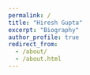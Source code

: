 ```yaml
---
permalink: /
title: "Hiresh Gupta"
excerpt: "Biography"
author_profile: true
redirect_from: 
  - /about/
  - /about.html
---
```


<!-- Hi this is my [website](https://hireshgupta1997.github.io). -->
<!-- More about me -->
<!-- ====== -->
<!-- To be updated

For more info
------
Contact: +91-9828628907 -->